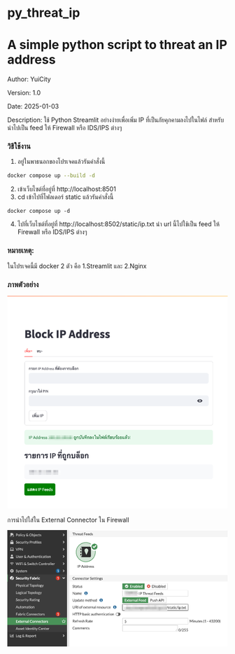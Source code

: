 # py_threat_ip

# A simple python script to threat an IP address

Author: YuiCity

Version: 1.0

Date: 2025-01-03

Description: ใช้ Python Streamlit อย่างง่ายเพื่อเพิ่ม IP ที่เป็นภัยคุกคามลงไปในไฟล์ สำหรับนำไปเป็น feed ให้ Firewall
หรือ IDS/IPS ต่างๆ

### วิธีใช้งาน

1. อยู่ในพาธนอกของโปรเจคแล้วรันคำสั่งนี้

```bash
docker compose up --build -d
```

2. เข้าเว็บไซต์ที่อยู่ที่ http://localhost:8501
3. cd เข้าไปที่โฟลเดอร์ static แล้วรันคำสั่งนี้

```commandline
docker compose up -d
```

4. ไปที่เว็บไซต์ที่อยู่ที่ http://localhost:8502/static/ip.txt นำ url นี้ไปใช้เป็น feed ให้ Firewall หรือ IDS/IPS ต่างๆ

### หมายเหตุ:

ในโปรเจคนี้มี docker 2 ตัว คือ 1.Streamlit และ 2.Nginx 

### ภาพตัวอย่าง

![image](pic01.png)

การนำไปใส่ใน External Connector ใน Firewall

![image](pic02.png)

